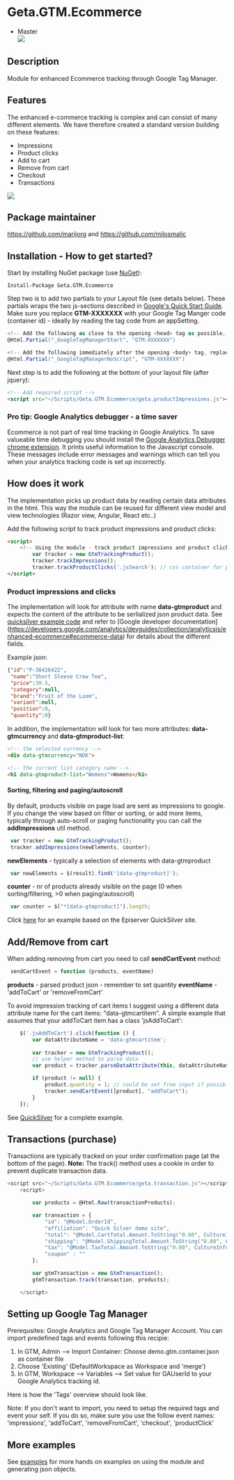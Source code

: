 # Geta.GTM.Ecommerce

* Master<br>
![](http://tc.geta.no/app/rest/builds/buildType:(id:GetaPackages_EPiTracking_00ci),branch:master/statusIcon)

## Description
Module for enhanced Ecommerce tracking through Google Tag Manager. 

## Features
The enhanced e-commerce tracking is complex and can consist of many different elements. We have therefore created a standard version building on these features: 
*	Impressions
*   Product clicks
*	Add to cart
*   Remove from cart
*	Checkout
*	Transactions

![](http://tc.geta.no/app/rest/builds/buildType:(id:TeamFrederik_EPiTracking_EPiTrackingCommerceCreateAndPublishNuGetPackage)/statusIcon)

## Package maintainer
https://github.com/marijorg
and
https://github.com/milosmalic

## Installation - How to get started?
Start by installing NuGet package (use [NuGet](http://nuget.episerver.com/)):

    Install-Package Geta.GTM.Ecommerce
    
Step two is to add two partials to your Layout file (see details below). These partials wraps the two js-sections described in [Google's Quick Start Guide](https://developers.google.com/tag-manager/quickstart). Make sure you replace **GTM-XXXXXXX** with your Google Tag Manger code (container id) - ideally by reading the tag code from an appSetting.

```C#
<!-- Add the following as close to the opening <head> tag as possible, replacing GTM-XXXX with your container ID -->
@Html.Partial("_GoogleTagManagerStart", "GTM-XXXXXXX")
```

```C#
<!-- Add the following immediately after the opening <body> tag, replacing GTM-XXXX with your container ID. -->
@Html.Partial("_GoogleTagManagerNoScript", "GTM-XXXXXXX")
```
    
Next step is to add the following at the bottom of your layout file (after jquery): 
```html
<!-- Add required script --> 
<script src="~/Scripts/Geta.GTM.Ecommerce/geta.productImpressions.js"></script>
```

### Pro tip: Google Analytics debugger - a time saver
Ecommerce is not part of real time tracking in Google Analytics. To save valueable time debugging you should install the [Google Analytics Debugger chrome extension](https://chrome.google.com/webstore/detail/google-analytics-debugger/jnkmfdileelhofjcijamephohjechhna). It prints useful information to the Javascript console.  These messages include error messages and warnings which can tell you when your analytics tracking code is set up incorrectly.

## How does it work
The implementation picks up product data by reading certain data attributes in the html. This way the module can be reused for different view model and view technologies (Razor view, Angular, React etc..)

Add the following script to track product impressions and product clicks: 
```html
<script>
    <!-- Using the module - track product impressions and product clicks --> 
        var tracker = new GtmTrackingProduct();         
        tracker.trackImpressions();
        tracker.trackProductClicks('.jsSearch'); // css container for product lists
</script>
```
### Product impressions and clicks
The implementation will look for attribute with name **data-gtmproduct** and expects the content of the attribute to be serlialized json product data. See [quicksilver example code](QuickSilver%20examples/examples.md) and refer to [Google developer documentation] (https://developers.google.com/analytics/devguides/collection/analyticsjs/enhanced-ecommerce#ecommerce-data) for details about the different fields. 

Example json:
```json
{"id":"P-38426422", 
 "name":"Short Sleeve Crew Tee",
 "price":30.5,
 "category":null,
 "brand":"Fruit of the Loom",
 "variant":null,
 "position":0,
 "quantity":0}
```

In addition, the implementation will look for two more attributes: **data-gtmcurrency** and **data-gtmproduct-list**:

```html
<!-- the selected currency -->
<div data-gtmcurrency="NOK">
```
```html
<!-- the current list category name -->
<h1 data-gtmproduct-list="Womens">Womens</h1>
```
#### Sorting, filtering and paging/autoscroll
By default, products visible on page load are sent as impressions to google. If you change the view based on filter or sorting, or add more items, typically through auto-scroll or paging functionality you can call the **addImpressions** util method. 
```js
 var tracker = new GtmTrackingProduct();
 tracker.addImpressions(newElements, counter); 
```
**newElements** - typically a selection of elements with data-gtmproduct 
```js
 var newElements = $(result).find('[data-gtmproduct]');
```
 **counter** - nr of products already visible on the page (0 when sorting/filtering, >0 when paging/autoscroll)
```js
 var counter = $("*[data-gtmproduct]").length;
```
Click [here](/QuickSilver%20examples/examples.md#handling-autoscroll-sorting-and-filtering) for an example based on the Episerver QuickSilver site. 

## Add/Remove from cart
When adding removing from cart you need to call **sendCartEvent** method:
```js
 sendCartEvent = function (products, eventName)
```
**products** - parsed product json - remember to set quantity
**eventName** -  'addToCart' or 'removeFromCart'

To avoid impression tracking of cart items I suggest using a different data attribute name for the cart items: "data-gtmcartitem". 
A simple example that assumes that your addToCart item has a class 'jsAddToCart':

```js
    $('.jsAddToCart').click(function () {
        var dataAttributeName = 'data-gtmcartitem';
        
        var tracker = new GtmTrackingProduct();
        // use helper method to parse data
        var product = tracker.parseDataAttribute(this, dataAttributeName);

        if (product != null) {
            product.quantity = 1; // could be set from input if possible to add more items at once 
            tracker.sendCartEvent([product], "addToCart");
        }
    });
```

See [QuickSilver](/QuickSilver%20examples/examples.md#handling-autoscroll-and-product-impressions) for a complete example.

## Transactions (purchase)
Transactions are typically tracked on your order confirmation page (at the bottom of the page).
**Note:** The track() method uses a cookie in order to prevent duplicate transaction data.
```js
<script src="~/Scripts/Geta.GTM.Ecommerce/geta.transaction.js"></script>
    <script>

        var products = @Html.Raw(transactionProducts);

        var transaction = {
            "id": "@Model.OrderId",
            "affiliation": "Quick Silver demo site",
            "total": "@Model.CartTotal.Amount.ToString("0.00", CultureInfo.InvariantCulture)",
            "shipping": "@Model.ShippingTotal.Amount.ToString("0.00", CultureInfo.InvariantCulture)",
            "tax": "@Model.TaxTotal.Amount.ToString("0.00", CultureInfo.InvariantCulture)",
            "coupon" : ""
        };

        var gtmTransaction = new GtmTransaction();
        gtmTransaction.track(transaction, products);

    </script>
```



## Setting up Google Tag Manager
Prerequsites: Google Analytics and Google Tag Manager Account.
You can import predefined tags and events following this recipie:  
 1. In GTM, Admin --> Import Container: Choose demo.gtm.container.json as container file
 2. Choose 'Existing' (DefaultWorkspace as Workspace and 'merge')
 3. In GTM, Workspace --> Variables --> Set value for GAUserId to your Google Analytics tracking id.

Here is how the 'Tags' overview should look like.

Note: If you don't want to import, you need to setup the required tags and event your self. 
If you do so, make sure you use the follow event names: 'impressions', 'addToCart', 'removeFromCart', 'checkout', 'productClick'

## More examples
See [examples](QuickSilver%20examples/examples.md) for more hands on examples on using the module and generating json objects.
